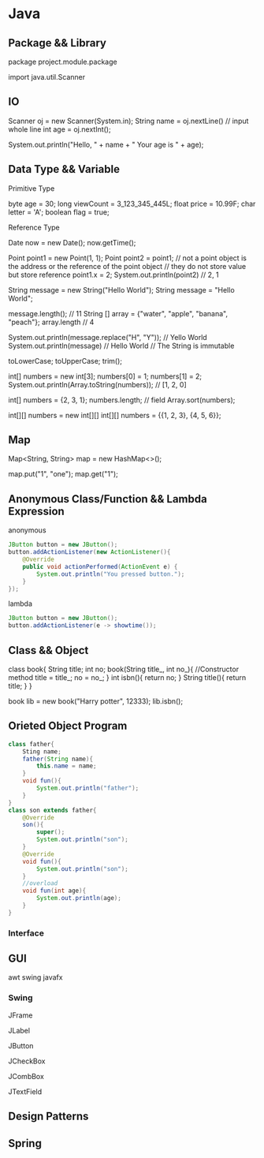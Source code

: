 # Java

## Package && Library

package project.module.package

import java.util.Scanner


## IO

Scanner oj = new Scanner(System.in);
String name = oj.nextLine()		// input whole line
int age = oj.nextInt();

System.out.println("Hello, " + name + " Your age is " + age);


## Data Type && Variable

Primitive Type

byte age = 30;
long viewCount = 3_123_345_445L;
float price = 10.99F;
char letter = 'A';
boolean flag = true;

Reference Type

Date now = new Date();
now.getTime();

Point point1 = new Point(1, 1);
Point point2 = point1;
// not a point object is the address or the reference of the point object
// they do not store value but store reference
point1.x = 2;
System.out.println(point2)	// 2, 1

String message = new String("Hello World");
String message = "Hello World";

message.length();		// 11
String [] array = {"water", "apple", "banana", "peach"};
array.length			// 4

System.out.println(message.replace("H", "Y"));	// Yello World
System.out.println(message)			// Hello World	// The String is immutable

toLowerCase;
toUpperCase;
trim();

int[] numbers = new int[3];
numbers[0] = 1;
numbers[1] = 2;
System.out.println(Array.toString(numbers));	// [1, 2, 0]

int[] numbers = {2, 3, 1};
numbers.length;			// field
Array.sort(numbers);

int[][] numbers = new int[][]
int[][] numbers = {{1, 2, 3}, {4, 5, 6}};

## Map

Map<String, String> map = new HashMap<>();

map.put("1", "one");
map.get("1");

## Anonymous Class/Function && Lambda Expression

anonymous
```java
JButton button = new JButton();
button.addActionListener(new ActionListener(){
	@Override
	public void actionPerformed(ActionEvent e) {
		System.out.println("You pressed button.");
	}
});
```

lambda
```java
JButton button = new JButton();
button.addActionListener(e -> showtime());
```

## Class && Object

class book{
	String title;
	int no;
	book(String title_, int no_){	//Constructor method
		title = title_;
		no = no_;
	}
	int isbn(){
		return no;
	}
	String title(){
		return title;
	}
}

book lib = new book("Harry potter", 12333);
lib.isbn();

## Orieted Object Program

``` java
class father{
	Sting name;
	father(String name){
		this.name = name;
	}
	void fun(){
		System.out.println("father");
	}
}
class son extends father{
	@Override
	son(){
		super();
		System.out.println("son");
	}
	@Override
	void fun(){
		System.out.println("son");
	}
	//overload
	void fun(int age){
		System.out.println(age);
	}
}
```

### Interface


## GUI

awt
swing
javafx

### Swing
JFrame

JLabel

JButton

JCheckBox

JCombBox

JTextField


## Design Patterns

## Spring


